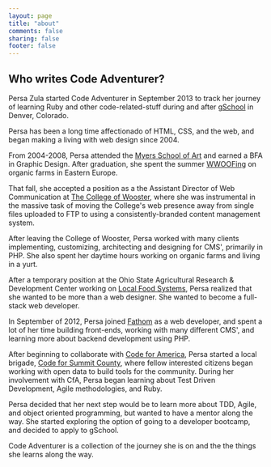 ```yaml
---
layout: page
title: "about"
comments: false
sharing: false
footer: false
---
```


## Who writes Code Adventurer?

Persa Zula started Code Adventurer in September 2013 to track her journey of learning Ruby and other code-related-stuff during and after [gSchool](http://gschool.it) in Denver, Colorado.

Persa has been a long time affectionado of HTML, CSS, and the web, and began making a living with web design since 2004.

From 2004-2008, Persa attended the [Myers School of Art](http://art.uakron.edu) and earned a BFA in Graphic Design. After graduation, she spent the summer [WWOOFing](http://www.wwoof.net) on organic farms in Eastern Europe.

That fall, she accepted a position as a the Assistant Director of Web Communication at [The College of Wooster](http://wooster.edu), where she was instrumental in the massive task of moving the College's web presence away from single files uploaded to FTP to using a consistently-branded content management system.

After leaving the College of Wooster, Persa worked with many clients implementing, customizing, architecting and designing for CMS', primarily in PHP. She also spent her daytime hours working on organic farms and living in a yurt.

After a temporary position at the Ohio State Agricultural   Research & Development Center working on [Local Food Systems](http://localfoodsystems.org), Persa realized that she wanted to be more than a web designer. She wanted to become a full-stack web developer.

In September of 2012, Persa joined [Fathom](http://fathomdelivers.com) as a web developer, and spent a lot of her time building front-ends, working with many different CMS', and learning more about backend development using PHP.

After beginning to collaborate with [Code for America](http://codeforamerica.org), Persa started a local brigade, [Code for Summit County](http://codeforsummitcounty.org), where fellow interested citizens began working with open data to build tools for the community. During her involvement with CfA, Persa began learning about Test Driven Development, Agile methodologies, and Ruby.

Persa decided that her next step would be to learn more about TDD, Agile, and object oriented programming, but wanted to have a mentor along the way. She started exploring the option of going to a developer bootcamp, and decided to apply to gSchool.

Code Adventurer is a collection of the journey she is on and the the things she learns along the way.
